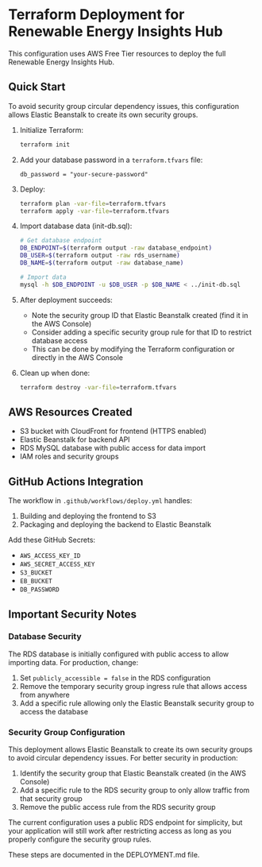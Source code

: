 # Terraform Deployment for Renewable Energy Insights Hub

This configuration uses AWS Free Tier resources to deploy the full Renewable Energy Insights Hub.

## Quick Start

To avoid security group circular dependency issues, this configuration allows Elastic Beanstalk to create its own security groups.

1. Initialize Terraform:
   ```bash
   terraform init
   ```

2. Add your database password in a `terraform.tfvars` file:
   ```
   db_password = "your-secure-password"
   ```

3. Deploy:
   ```bash
   terraform plan -var-file=terraform.tfvars
   terraform apply -var-file=terraform.tfvars
   ```

4. Import database data (init-db.sql):
   ```bash
   # Get database endpoint
   DB_ENDPOINT=$(terraform output -raw database_endpoint)
   DB_USER=$(terraform output -raw rds_username)
   DB_NAME=$(terraform output -raw database_name)
   
   # Import data
   mysql -h $DB_ENDPOINT -u $DB_USER -p $DB_NAME < ../init-db.sql
   ```

5. After deployment succeeds:
   - Note the security group ID that Elastic Beanstalk created (find it in the AWS Console)
   - Consider adding a specific security group rule for that ID to restrict database access
   - This can be done by modifying the Terraform configuration or directly in the AWS Console

6. Clean up when done:
   ```bash
   terraform destroy -var-file=terraform.tfvars
   ```

## AWS Resources Created

- S3 bucket with CloudFront for frontend (HTTPS enabled)
- Elastic Beanstalk for backend API
- RDS MySQL database with public access for data import
- IAM roles and security groups

## GitHub Actions Integration

The workflow in `.github/workflows/deploy.yml` handles:

1. Building and deploying the frontend to S3
2. Packaging and deploying the backend to Elastic Beanstalk

Add these GitHub Secrets:
- `AWS_ACCESS_KEY_ID`
- `AWS_SECRET_ACCESS_KEY`
- `S3_BUCKET`
- `EB_BUCKET`
- `DB_PASSWORD`

## Important Security Notes

### Database Security

The RDS database is initially configured with public access to allow importing data. For production, change:

1. Set `publicly_accessible = false` in the RDS configuration
2. Remove the temporary security group ingress rule that allows access from anywhere
3. Add a specific rule allowing only the Elastic Beanstalk security group to access the database

### Security Group Configuration

This deployment allows Elastic Beanstalk to create its own security groups to avoid circular dependency issues. For better security in production:

1. Identify the security group that Elastic Beanstalk created (in the AWS Console)
2. Add a specific rule to the RDS security group to only allow traffic from that security group
3. Remove the public access rule from the RDS security group

The current configuration uses a public RDS endpoint for simplicity, but your application will still work after restricting access as long as you properly configure the security group rules.

These steps are documented in the DEPLOYMENT.md file.